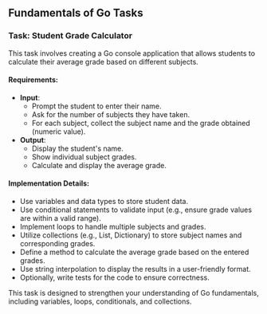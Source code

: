 
## Fundamentals of Go Tasks

### Task: Student Grade Calculator

This task involves creating a Go console application that allows students to calculate their average grade based on different subjects.

#### Requirements:
- **Input**:
  - Prompt the student to enter their name.
  - Ask for the number of subjects they have taken.
  - For each subject, collect the subject name and the grade obtained (numeric value).
- **Output**:
  - Display the student's name.
  - Show individual subject grades.
  - Calculate and display the average grade.

#### Implementation Details:
- Use variables and data types to store student data.
- Use conditional statements to validate input (e.g., ensure grade values are within a valid range).
- Implement loops to handle multiple subjects and grades.
- Utilize collections (e.g., List, Dictionary) to store subject names and corresponding grades.
- Define a method to calculate the average grade based on the entered grades.
- Use string interpolation to display the results in a user-friendly format.
- Optionally, write tests for the code to ensure correctness.

This task is designed to strengthen your understanding of Go fundamentals, including variables, loops, conditionals, and collections.
